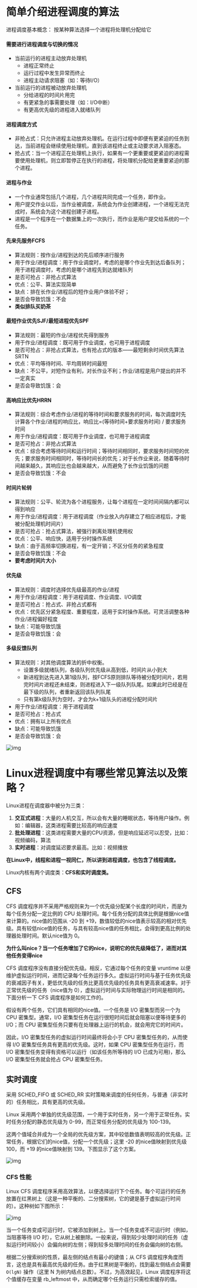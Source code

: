 # 简单介绍进程调度的算法


进程调度基本概念： 按某种算法选择一个进程将处理机分配给它

#### 需要进行进程调度与切换的情况

- 当前运行的进程主动放弃处理机
  - 进程正常终止
  - 运行过程中发生异常而终止
  - 进程主动请求阻塞（如：等待I/O）
- 当前运行的进程被动放弃处理机
  - 分给进程的时间片用完
  - 有更紧急的事需要处理（如：I/O中断）
  - 有更高优先级的进程进入就绪队列

#### 进程调度方式

- 非抢占式：只允许进程主动放弃处理机。在运行过程中即便有更紧迫的任务到达，当前进程会继续使用处理机，直到该进程终止或主动要求进入阻塞态。
- 抢占式：当一个进程正在处理机上执行，如果有一个更重要或更紧迫的进程需要使用处理机，则立即暂停正在执行的进程，将处理机分配给更重要紧迫的那个进程。

#### 进程与作业

- 一个作业通常包括几个进程，几个进程共同完成一个任务，即作业。
- 用户提交作业以后，当作业被调度，系统会为作业创建进程，一个进程无法完成时，系统会为这个进程创建子进程。
- 进程是一个程序在一个数据集上的一次执行，而作业是用户提交给系统的一个任务。

#### 先来先服务FCFS

- 算法规则：按作业/进程到达的先后顺序进行服务
- 用于作业/进程调度：用于作业调度时，考虑的是哪个作业先到达后备队列；用于进程调度时，考虑的是哪个进程先到达就绪队列
- 是否可抢占：非抢占式算法
- 优点：公平、算法实现简单
- 缺点：排在长作业/进程后的短作业用户体验不好；
- 是否会导致饥饿：不会
- **类似排队买奶茶**

#### 最短作业优先SJF/最短进程优先SPF

- 算法规则：最短的作业/进程优先得到服务
- 用于作业/进程调度：既可用于作业调度，也可用于进程调度
- 是否可抢占：非抢占式算法，也有抢占式的版本——最短剩余时间优先算法SRTN
- 优点：平均等待时间、平均周转时间最短
- 缺点：不公平，对短作业有利，对长作业不利；作业/进程是用户提出的并不一定真实
- 是否会导致饥饿：会

#### 高响应比优先HRRN

- 算法规则：综合考虑作业/进程的等待时间和要求服务的时间，每次调度时先计算各个作业/进程的响应比，响应比=(等待时间+要求服务时间) / 要求服务时间
- 用于作业/进程调度：既可用于作业调度，也可用于进程调度
- 是否可抢占：非抢占式算法
- 优点：综合考虑等待时间和运行时间；等待时间相同时，要求服务时间短的优先；要求服务时间相同时，等待时间长的优先；对于长作业来说，随着等待时间越来越久，其响应比也会越来越大，从而避免了长作业饥饿的问题
- 是否会导致饥饿：不会

#### 时间片轮转

- 算法规则：公平、轮流为各个进程服务，让每个进程在一定时间间隔内都可以得到响应
- 用于作业/进程调度：用于进程调度（作业放入内存建立了相应进程后，才能被分配处理机时间片）
- 是否可抢占：抢占式算法，被强行剥离处理机使用权
- 优点：公平、响应快，适用于分时操作系统
- 缺点：由于高频率切换进程，有一定开销；不区分任务的紧急程度
- 是否会导致饥饿：不会
- **要考虑时间片大小**

#### 优先级

- 算法规则：调度时选择优先级最高的作业/进程
- 用于作业/进程调度：用于进程调度、作业调度、I/O调度
- 是否可抢占：抢占式、非抢占式都有
- 优点：优先区分紧急程度、重要程度，适用于实时操作系统。可灵活调整各种作业/进程偏好程度
- 缺点：可能导致饥饿
- 是否会导致饥饿：会

#### 多级反馈队列

- 算法规则：对其他调度算法的折中权衡。
  - 设置多级就绪队列，各级队列优先级从高到低，时间片从小到大
  - 新进程到达先进入第1级队列，按FCFS原则排队等待被分配时间片，若用完时间片进程还未结束，则进程进入下一级队列队尾。如果此时已经是在最下级的队列，者重新返回该队列队尾
  - 只有第k级队列为空时，才会为k+1级队头的进程分配时间片
- 用于作业/进程调度：用于进程调度
- 是否可抢占：抢占式
- 优点：拥有以上所有优点
- 缺点：可能导致饥饿
- 是否会导致饥饿：会


![img](https://bkimg.cdn.bcebos.com/pic/500fd9f9d72a6059d09c84e42334349b023bba44?x-bce-process=image/watermark,image_d2F0ZXIvYmFpa2U4MA==,g_7,xp_5,yp_5/format,f_auto)

# Linux进程调度中有哪些常见算法以及策略？

Linux进程在调度器中被分为三类：

1. **交互式进程**：大量的人机交互，所以会有大量的睡眠状态，等待用户操作。例如：编辑器，这类进程需要比较高的响应速度
2. **批处理进程**：这类进程需要大量的CPU资源，但是响应延迟可以忍受，比如：视频编码，算法
3. **实时进程**：对调度延迟要求最高。比如：视频播放

**在Linux中，线程和进程一视同仁，所以讲到进程调度，也包含了线程调度。**

Linux内核有两个调度类：**CFS和实时调度类。**

## CFS

CFS 调度程序并不采用严格规则来为一个优先级分配某个长度的时间片，而是为每个任务分配一定比例的 CPU 处理时间。每个任务分配的具体比例是根据nice值来计算的。nice值的范围从 -20 到 +19，数值较低的nice值表示较高的相对优先级。具有较低nice值的任务，与具有较高nice值的任务相比，会得到更高比例的处理器处理时间。默认nice值为 0。

**为什么叫nice？当一个任务增加了它的nice，说明它的优先级降低了，进而对其他任务变得nice**

CFS 调度程序没有直接分配优先级。相反，它通过每个任务的变量 vruntime 以便维护虚拟运行时间，进而记录每个任务运行多久。虚拟运行时间与基于任务优先级的衰减因子有关，更低优先级的任务比更高优先级的任务具有更高衰减速率。对于正常优先级的任务（nice值为 0），虚拟运行时间与实际物理运行时间是相同的。下面分析一下 CFS 调度程序是如何工作的。

假设有两个任务，它们具有相同的nice值。一个任务是 I/O 密集型而另一个为 CPU 密集型。通常，I/O 密集型任务在运行很短时间后就会阻塞以便等待更多的 I/O；而 CPU 密集型任务只要有在处理器上运行的机会，就会用完它的时间片。

因此，I/O 密集型任务的虚拟运行时间最终将会小于 CPU 密集型任务的，从而使得 I/O 密集型任务具有更高的优先级。这时，如果 CPU 密集型任务在运行，而 I/O 密集型任务变得有资格可以运行（如该任务所等待的 I/O 已成为可用)，那么 I/O 密集型任务就会抢占 CPU 密集型任务。

## 实时调度

采用 SCHED_FIFO 或 SCHED_RR 实时策略来调度的任何任务，与普通（非实时的）任务相比，具有更高的优先级。

Linux 采用两个单独的优先级范围，一个用于实时任务，另一个用于正常任务。实时任务分配的静态优先级为 0-99，而正常任务分配的优先级为 100-139。

这两个值域合并成为一个全局的优先级方案，其中较低数值表明较高的优先级。正常任务，根据它们的nice值，分配一个优先级；这里 -20 的nice值映射到优先级 100，而 +19 的nice值映射到 139。下图显示了这个方案。

![img](https://pic2.zhimg.com/80/v2-9b2237e98d46e825ee07acebe9019661_720w.jpg)

### CFS 性能

Linux CFS 调度程序釆用高效算法，以便选择运行下个任务。每个可运行的任务放置在红黑树上（这是一种平衡的、二分搜索树，它的键是基于虚拟运行时间的）。这种树如下图所示：

![img](https://pic4.zhimg.com/80/v2-d5580bfcf145ba594295e22525e09933_720w.jpg)

当一个任务变成可运行时，它被添加到树上。当一个任务变成不可运行时（例如，当阻塞等待 I/O 时），它从树上被删除。一般来说，得到较少处理时间的任务（虚拟运行时间较小）会偏向树的左侧；得到较多处理时间的任务会偏向树的右侧。

根据二分搜索树的性质，最左侧的结点有最小的键值；从 CFS 调度程序角度而言，这也是具有最高优先级的任务。由于红黑树是平衡的，找到最左侧结点会需要 `O(lgN)` 操作（这里 N 为树内结点总数）。不过，为高效起见，Linux 调度程序将这个值缓存在变量 rb_leftmost 中，从而确定哪个任务运行只需检索缓存的值。



























